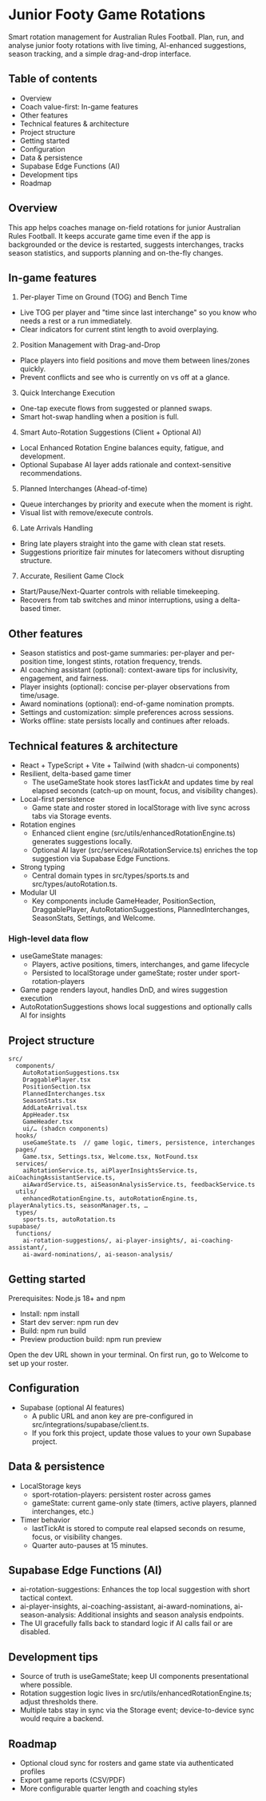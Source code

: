 # Junior Footy Game Rotations

Smart rotation management for Australian Rules Football. Plan, run, and analyse junior footy rotations with live timing, AI-enhanced suggestions, season tracking, and a simple drag-and-drop interface.

## Table of contents
- Overview
- Coach value-first: In-game features
- Other features
- Technical features & architecture
- Project structure
- Getting started
- Configuration
- Data & persistence
- Supabase Edge Functions (AI)
- Development tips
- Roadmap

## Overview
This app helps coaches manage on-field rotations for junior Australian Rules Football. It keeps accurate game time even if the app is backgrounded or the device is restarted, suggests interchanges, tracks season statistics, and supports planning and on-the-fly changes.

## In-game features

1) Per-player Time on Ground (TOG) and Bench Time
- Live TOG per player and "time since last interchange" so you know who needs a rest or a run immediately.
- Clear indicators for current stint length to avoid overplaying.

2) Position Management with Drag-and-Drop
- Place players into field positions and move them between lines/zones quickly.
- Prevent conflicts and see who is currently on vs off at a glance.

3) Quick Interchange Execution
- One-tap execute flows from suggested or planned swaps.
- Smart hot-swap handling when a position is full.

4) Smart Auto-Rotation Suggestions (Client + Optional AI)
- Local Enhanced Rotation Engine balances equity, fatigue, and development.
- Optional Supabase AI layer adds rationale and context-sensitive recommendations.

5) Planned Interchanges (Ahead-of-time)
- Queue interchanges by priority and execute when the moment is right.
- Visual list with remove/execute controls.

6) Late Arrivals Handling
- Bring late players straight into the game with clean stat resets.
- Suggestions prioritize fair minutes for latecomers without disrupting structure.

7) Accurate, Resilient Game Clock
- Start/Pause/Next-Quarter controls with reliable timekeeping.
- Recovers from tab switches and minor interruptions, using a delta-based timer.

## Other features
- Season statistics and post-game summaries: per-player and per-position time, longest stints, rotation frequency, trends.
- AI coaching assistant (optional): context-aware tips for inclusivity, engagement, and fairness.
- Player insights (optional): concise per-player observations from time/usage.
- Award nominations (optional): end-of-game nomination prompts.
- Settings and customization: simple preferences across sessions.
- Works offline: state persists locally and continues after reloads.

## Technical features & architecture
- React + TypeScript + Vite + Tailwind (with shadcn-ui components)
- Resilient, delta-based game timer
  - The useGameState hook stores lastTickAt and updates time by real elapsed seconds (catch-up on mount, focus, and visibility changes).
- Local-first persistence
  - Game state and roster stored in localStorage with live sync across tabs via Storage events.
- Rotation engines
  - Enhanced client engine (src/utils/enhancedRotationEngine.ts) generates suggestions locally.
  - Optional AI layer (src/services/aiRotationService.ts) enriches the top suggestion via Supabase Edge Functions.
- Strong typing
  - Central domain types in src/types/sports.ts and src/types/autoRotation.ts.
- Modular UI
  - Key components include GameHeader, PositionSection, DraggablePlayer, AutoRotationSuggestions, PlannedInterchanges, SeasonStats, Settings, and Welcome.

### High-level data flow
- useGameState manages:
  - Players, active positions, timers, interchanges, and game lifecycle
  - Persisted to localStorage under gameState; roster under sport-rotation-players
- Game page renders layout, handles DnD, and wires suggestion execution
- AutoRotationSuggestions shows local suggestions and optionally calls AI for insights

## Project structure
```
src/
  components/
    AutoRotationSuggestions.tsx
    DraggablePlayer.tsx
    PositionSection.tsx
    PlannedInterchanges.tsx
    SeasonStats.tsx
    AddLateArrival.tsx
    AppHeader.tsx
    GameHeader.tsx
    ui/… (shadcn components)
  hooks/
    useGameState.ts  // game logic, timers, persistence, interchanges
  pages/
    Game.tsx, Settings.tsx, Welcome.tsx, NotFound.tsx
  services/
    aiRotationService.ts, aiPlayerInsightsService.ts, aiCoachingAssistantService.ts,
    aiAwardService.ts, aiSeasonAnalysisService.ts, feedbackService.ts
  utils/
    enhancedRotationEngine.ts, autoRotationEngine.ts, playerAnalytics.ts, seasonManager.ts, …
  types/
    sports.ts, autoRotation.ts
supabase/
  functions/
    ai-rotation-suggestions/, ai-player-insights/, ai-coaching-assistant/,
    ai-award-nominations/, ai-season-analysis/
```

## Getting started
Prerequisites: Node.js 18+ and npm

- Install: npm install
- Start dev server: npm run dev
- Build: npm run build
- Preview production build: npm run preview

Open the dev URL shown in your terminal. On first run, go to Welcome to set up your roster.

## Configuration
- Supabase (optional AI features)
  - A public URL and anon key are pre-configured in src/integrations/supabase/client.ts.
  - If you fork this project, update those values to your own Supabase project.

## Data & persistence
- LocalStorage keys
  - sport-rotation-players: persistent roster across games
  - gameState: current game-only state (timers, active players, planned interchanges, etc.)
- Timer behavior
  - lastTickAt is stored to compute real elapsed seconds on resume, focus, or visibility changes.
  - Quarter auto-pauses at 15 minutes.

## Supabase Edge Functions (AI)
- ai-rotation-suggestions: Enhances the top local suggestion with short tactical context.
- ai-player-insights, ai-coaching-assistant, ai-award-nominations, ai-season-analysis: Additional insights and season analysis endpoints.
- The UI gracefully falls back to standard logic if AI calls fail or are disabled.

## Development tips
- Source of truth is useGameState; keep UI components presentational where possible.
- Rotation suggestion logic lives in src/utils/enhancedRotationEngine.ts; adjust thresholds there.
- Multiple tabs stay in sync via the Storage event; device-to-device sync would require a backend.

## Roadmap
- Optional cloud sync for rosters and game state via authenticated profiles
- Export game reports (CSV/PDF)
- More configurable quarter length and coaching styles

